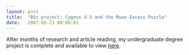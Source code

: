 ```yaml
---
layout: post
title:  "BSc project: Cygnus X-3 and the Muon Excess Puzzle"
date:   2007-05-23 00:00:01
---
```


After months of research and article reading, my undergraduate degree project is complete and available to view <a target="_blank" href="../pubs/Shahmoradi_2007.pdf">here</a>.
